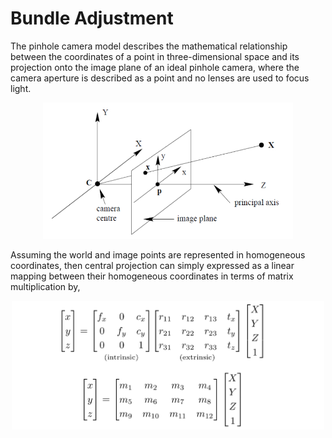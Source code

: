 # Bundle Adjustment

The pinhole camera model describes the mathematical relationship between the coordinates of a point in three-dimensional space and its projection onto the image plane of an ideal pinhole camera, where the camera aperture is described as a point and no lenses are used to focus light.
<p align="center">
  <img src="images/camera_model.png" width="400"> 
</p>

Assuming the world and image points are represented in homogeneous coordinates, then central projection can simply expressed as a linear mapping between their homogeneous coordinates in terms of matrix multiplication by,

<p align="center">
  <img src="images/eq_1.png" width="500"> 
</p>




